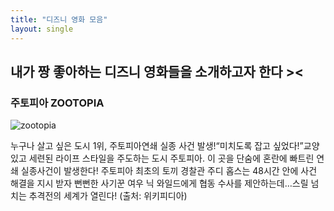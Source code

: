 ```yaml
---
title: "디즈니 영화 모음"
layout: single
---
```

내가 짱 좋아하는 디즈니 영화들을 소개하고자 한다 ><
---
### 주토피아 ZOOTOPIA
![zootopia](https://upload.wikimedia.org/wikipedia/en/9/96/Zootopia_%28movie_poster%29.jpg )

누구나 살고 싶은 도시 1위, 주토피아연쇄 실종 사건 발생!“미치도록 잡고 싶었다!”교양 있고 세련된 라이프 스타일을 주도하는 도시 주토피아. 이 곳을 단숨에 혼란에 빠트린 연쇄 실종사건이 발생한다! 주토피아 최초의 토끼 경찰관 주디 홉스는 48시간 안에 사건 해결을 지시 받자 뻔뻔한 사기꾼 여우 닉 와일드에게 협동 수사를 제안하는데…스릴 넘치는 추격전의 세계가 열린다! (출처: 위키피디아)
